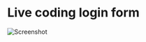 # Live coding login form

![Screenshot](https://github.com/user-attachments/assets/f312831f-f806-4437-ad07-715707b9d372)
